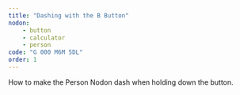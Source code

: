 ```yaml
---
title: "Dashing with the B Button"
nodon: 
    - button
    - calculator
    - person
code: "G 000 M6M 5DL"
order: 1
---
```

How to make the Person Nodon dash when holding down the <span class="icon icon-b"></span> button.